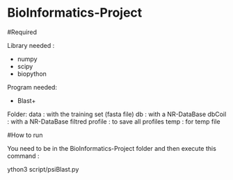 # BioInformatics-Project

#Required

Library needed :
- numpy
- scipy
- biopython

Program needed:
- Blast+

Folder:
data : with the training set (fasta file)
db : with a NR-DataBase
dbCoil : with a NR-DataBase filtred
profile : to save all profiles
temp : for temp file

#How to run

You need to be in the BioInformatics-Project folder and then execute this command :

ython3 script/psiBlast.py